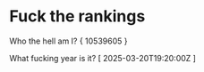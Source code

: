 # Fuck the rankings

Who the hell am I?
{ 10539605 }

What fucking year is it?
[ 2025-03-20T19:20:00Z ]
